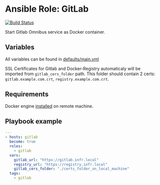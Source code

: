 # Ansible Role: GitLab
[![Build Status](https://travis-ci.org/Furdarius/ansible-gitlab.svg?branch=master)](https://travis-ci.org/Furdarius/ansible-gitlab)

Start Gitlab Omnibus service as Docker container.

## Variables

All variables can be found in [defaults/main.yml](https://github.com/Furdarius/ansible-gitlab/blob/master/defaults/main.yml)

SSL Certificates for Gitlab and Docker-Registry automaticaly will be imported from
`gitlab_cers_folder` path. This folder should contain 2 certs:
`gitlab.example.com.crt`, `registry.example.com.crt`.

## Requirements

Docker engine [installed](https://docs.docker.com/engine/installation/) on remote machine.

## Playbook example

```yaml
---
- hosts: gitlab
  become: true
  roles:
    - gitlab
  vars:
    gitlab_url: "https://gitlab.infr.local"
    registry_url: "https://registry.infr.local"
    gitlab_cers_folder: "./certs_folder_on_local_machine"
  tags:
    - gitlab
```

